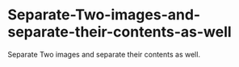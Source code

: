 # Separate-Two-images-and-separate-their-contents-as-well
Separate Two images and  separate their contents as well.
